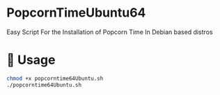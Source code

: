 #  PopcornTimeUbuntu64 
Easy Script For the Installation of Popcorn Time In Debian based distros
# 🔰 Usage

```sh
chmod +x popcorntime64Ubuntu.sh
./popcorntime64Ubuntu.sh
